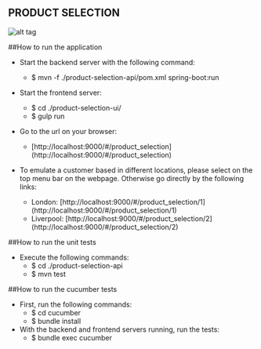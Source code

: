 PRODUCT SELECTION
-----------------

![alt tag](https://dl.dropboxusercontent.com/u/12985734/product-selection.png)


##How to run the application
* Start the backend server with the following command:
    * $ mvn -f ./product-selection-api/pom.xml spring-boot:run

* Start the frontend server:
    * $ cd ./product-selection-ui/
    * $ gulp run

* Go to the url on your browser:
    * [http://localhost:9000/#/product_selection] (http://localhost:9000/#/product_selection)

* To emulate a customer based in different locations, please select on the top menu bar on the webpage. Otherwise go directly by the following links:
    * London: [http://localhost:9000/#/product_selection/1] (http://localhost:9000/#/product_selection/1)
    * Liverpool: [http://localhost:9000/#/product_selection/2] (http://localhost:9000/#/product_selection/2)

##How to run the unit tests
* Execute the following commands:
  * $ cd ./product-selection-api
  * $ mvn test

##How to run the cucumber tests
* First, run the following commands:
    * $ cd cucumber
    * $ bundle install
* With the backend and frontend servers running, run the tests:
    * $ bundle exec cucumber


